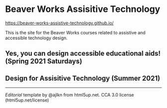 # Beaver Works Assisitive Technology

https://beaver-works-assistive-technology.github.io/

This is the site for the Beaver Works courses related to assistive and accessible technology design.

## Yes, you can design accessible educational aids! (Spring 2021 Saturdays)

## Design for Assisitive Technology (Summer 2021)

---

*Editorial* template by @ajlkn from html5up.net.
CCA 3.0 license (html5up.net/license)
